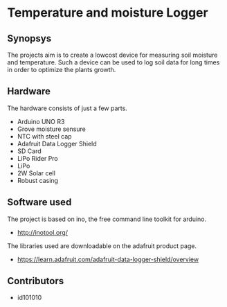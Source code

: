 Temperature and moisture Logger
===============================

## Synopsys

The projects aim is to create a lowcost device for measuring soil moisture and temperature. Such a device can be used to log soil data for long times in order to optimize the plants growth.

## Hardware

The hardware consists of just a few parts. 

- Arduino UNO R3
- Grove moisture sensure
- NTC with steel cap 
- Adafruit Data Logger Shield
- SD Card
- LiPo Rider Pro
- LiPo
- 2W Solar cell
- Robust casing

## Software used

The project is based on ino, the free command line toolkit for arduino.

- http://inotool.org/

The libraries used are downloadable on the adafruit product page.

- https://learn.adafruit.com/adafruit-data-logger-shield/overview

## Contributors

- id101010

